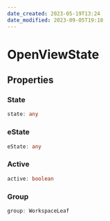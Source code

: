 ```yaml
---
date_created: 2023-05-19T13:24
date_modified: 2023-09-05T19:18
---
```

# OpenViewState

## Properties

### State

```ts
state: any
```

### eState

```ts
eState: any
```

### Active

```ts
active: boolean
```

### Group

```ts
group: WorkspaceLeaf
```

